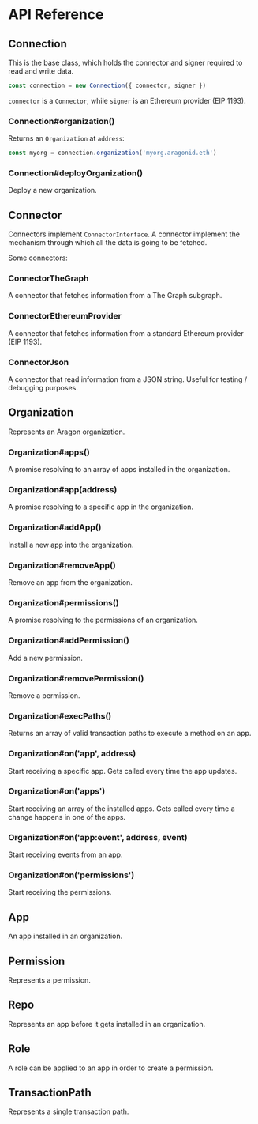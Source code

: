 # API Reference

## Connection

This is the base class, which holds the connector and signer required to read and write data.

```js
const connection = new Connection({ connector, signer })
```

`connector` is a `Connector`, while `signer` is an Ethereum provider (EIP 1193).

### Connection#organization()

Returns an `Organization` at `address`:

```js
const myorg = connection.organization('myorg.aragonid.eth')
```

### Connection#deployOrganization()

Deploy a new organization.

## Connector

Connectors implement `ConnectorInterface`. A connector implement the mechanism through which all the data is going to be fetched.

Some connectors:

### ConnectorTheGraph

A connector that fetches information from a The Graph subgraph.

### ConnectorEthereumProvider

A connector that fetches information from a standard Ethereum provider (EIP 1193).

### ConnectorJson

A connector that read information from a JSON string. Useful for testing / debugging purposes.

## Organization

Represents an Aragon organization.

### Organization#apps()

A promise resolving to an array of apps installed in the organization.

### Organization#app(address)

A promise resolving to a specific app in the organization.

### Organization#addApp()

Install a new app into the organization.

### Organization#removeApp()

Remove an app from the organization.

### Organization#permissions()

A promise resolving to the permissions of an organization.

### Organization#addPermission()

Add a new permission.

### Organization#removePermission()

Remove a permission.

### Organization#execPaths()

Returns an array of valid transaction paths to execute a method on an app.

### Organization#on('app', address)

Start receiving a specific app. Gets called every time the app updates.

### Organization#on('apps')

Start receiving an array of the installed apps. Gets called every time a change happens in one of the apps.

### Organization#on('app:event', address, event)

Start receiving events from an app.

### Organization#on('permissions')

Start receiving the permissions.

## App

An app installed in an organization.

## Permission

Represents a permission.

## Repo

Represents an app before it gets installed in an organization.

## Role

A role can be applied to an app in order to create a permission.

## TransactionPath

Represents a single transaction path.
